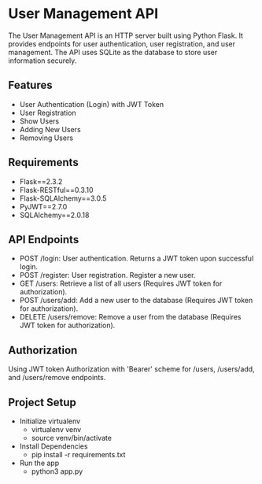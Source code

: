 # User Management API

The User Management API is an HTTP server built using Python Flask. It provides endpoints for user authentication, user registration, and user management. The API uses SQLite as the database to store user information securely.

## Features

- User Authentication (Login) with JWT Token
- User Registration
- Show Users
- Adding New Users
- Removing Users

## Requirements

- Flask==2.3.2
- Flask-RESTful==0.3.10
- Flask-SQLAlchemy==3.0.5
- PyJWT==2.7.0
- SQLAlchemy==2.0.18

## API Endpoints
- POST /login: User authentication. Returns a JWT token upon successful login.
- POST /register: User registration. Register a new user.
- GET /users: Retrieve a list of all users (Requires JWT token for authorization).
- POST /users/add: Add a new user to the database (Requires JWT token for authorization).
- DELETE /users/remove: Remove a user from the database (Requires JWT token for authorization).

## Authorization
Using JWT token Authorization with 'Bearer' scheme for /users, /users/add, and /users/remove endpoints.

## Project Setup 
- Initialize virtualenv 
    - virtualenv venv
    - source venv/bin/activate 
- Install Dependencies
    - pip install -r requirements.txt
- Run the app
    - python3 app.py
